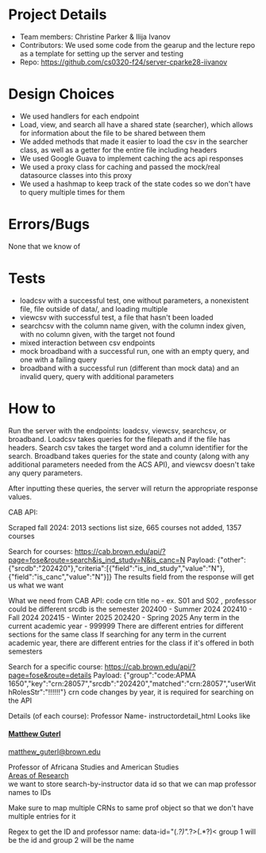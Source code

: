 # Project Details
- Team members: Christine Parker & Ilija Ivanov
- Contributors: We used some code from the gearup and the lecture repo as a template for setting up the server and testing
- Repo: https://github.com/cs0320-f24/server-cparke28-iivanov

# Design Choices
- We used handlers for each endpoint
- Load, view, and search all have a shared state (searcher), which allows for information about the file to be shared between them
- We added methods that made it easier to load the csv in the searcher class, as well as a getter for the entire file including headers
- We used Google Guava to implement caching the acs api responses
- We used a proxy class for caching and passed the mock/real datasource classes into this proxy
- We used a hashmap to keep track of the state codes so we don't have to query multiple times for them

# Errors/Bugs
None that we know of

# Tests
- loadcsv with a successful test, one without parameters, a nonexistent file, file outside of data/, and loading multiple
- viewcsv with successful test, a file that hasn't been loaded
- searchcsv with the column name given, with the column index given, with no column given, with the target not found
- mixed interaction between csv endpoints
- mock broadband with a successful run, one with an empty query, and one with a failing query
- broadband with a successful run (different than mock data) and an invalid query, query with additional parameters

# How to
Run the server with the endpoints: loadcsv, viewcsv, searchcsv, or broadband.
Loadcsv takes queries for the filepath and if the file has headers.
Search csv takes the target word and a column identifier for the search.
Broadband takes queries for the state and county (along with any additional parameters needed from the ACS API), and viewcsv doesn't take any query parameters.

After inputting these queries, the server will return the appropriate response values.




CAB API:

Scraped fall 2024: 2013 sections list size, 665 courses not added, 1357 courses

Search for courses: https://cab.brown.edu/api/?page=fose&route=search&is_ind_study=N&is_canc=N
Payload: {"other":{"srcdb":"202420"},"criteria":[{"field":"is_ind_study","value":"N"},{"field":"is_canc","value":"N"}]}
The results field from the response will get us what we want

What we need from CAB API:
code
crn
title
no - ex. S01 and S02 , professor could be different
srcdb is the semester
202400 - Summer 2024
202410 - Fall 2024
202415 - Winter 2025
202420 - Spring 2025
Any term in the current academic year - 999999
There are different entries for different sections for the same class
If searching for any term in the current academic year, there are different entries for the class if it's offered in both semesters

Search for a specific course: https://cab.brown.edu/api/?page=fose&route=details
Payload: {"group":"code:APMA 1650","key":"crn:28057","srcdb":"202420","matched":"crn:28057","userWithRolesStr":"!!!!!!"}
crn code changes by year, it is required for searching on the API

Details (of each course):
Professor Name- instructordetail_html
Looks like
<div class="instructor"><div class="instructor-detail"><div class="instructor-name"><h4><a href="#" data-action="search" data-search-data-provider="search-by-instructor" data-id="2581">Matthew Guterl</a></h4></div><p class="truncate"><a href="mailto:matthew_guterl@brown.edu" target="_blank">matthew_guterl@brown.edu</a></p></div><div class="instructor-info">Professor of Africana Studies and American Studies<br/><a href="https://vivo.brown.edu/display/mguterl" target="_blank">Areas of Research</a></div></div>
we want to store search-by-instructor data id so that we can map professor names to IDs

Make sure to map multiple CRNs to same prof object so that we don't have multiple entries for it

Regex to get the ID and professor name: data\-id="(.*?)".*?>(.*?)<
group 1 will be the id and group 2 will be the name

